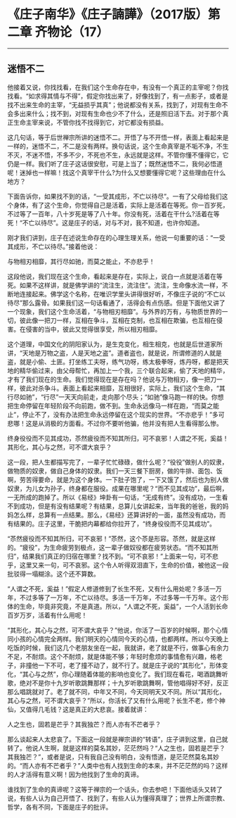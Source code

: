 # 《庄子南华》《庄子諵譁》（2017版）第二章 齐物论（17）

------

## 迷悟不二

他接着又说，你找找看，在我们这个生命存在中，有没有一个真正的主宰呢？你找找看。“如求得其情与不得”，假定你找出来了，好像找到了，有一点影子，或者是找不出来生命的主宰，“无益损乎其真”；他说都没有关系，找到了，对现有生命不会多出来什么；找不到，对现有生命也少不了什么，还是照旧活下去。对于那个真正生命主宰来说，不管你找不找得到它，对它都没有损益。

这几句话，等于后世禅宗所讲的迷悟不二。开悟了与不开悟一样，表面上看起来是一样的，迷悟不二，不二是没有两样。换句话说，这个生命真宰是不垢不净，不生不灭，不迷不悟，不多不少，不死也不生，永远就是这样。不管你懂不懂得它，它仍是一样。我们听了庄子这话很安慰，可是上当了；既然迷悟不二，我何必悟道呢！迷掉也一样嘛！找这个真宰干什么?为什么又想要懂得它呢？这些理由在什么地方？

下面告诉你，如果找不到的话，“一受其成形，不亡以待尽”。一有了父母给我们这个身体，有了这个生命，你觉得自己是活着，实际上是活着在等死。你一百岁死，不过等了一百年，八十岁死是等了八十年。你没有死，活着在干什么?活着在等死！“不亡以待尽”。这是庄子的话，对与不对，我不知道，也许你知道。

刚才我们讲到，庄子在述说生命存在的心理生理关系，他说一句重要的话：“一受其成形，不亡以待尽。”接着他说：

与物相刃相靡，其行尽如驰，而莫之能止，不亦悲乎！

这段他说，我们现在这个生命，看起来是存在，实际上，说白一点就是活着在等死。如果不这样讲，就是佛学讲的“流注生，流注住”。流注，生命像水流一样，不断地连接起来。佛学这个名称，在唯识学里头讲得很好听，不像庄子说的“不亡以待尽”那么露骨。如果我们这一句话看通了，活得会有点伤感。但是下面他又讲了一个现象，我们这个生命活着，“与物相刃相靡”。与外界的万有，与物质世界的一切，彼此像一把刀一样，互相在争斗，互相在克制，也互相在欺骗，也互相在侵害。在侵害的当中，彼此又觉得很享受，所以相刃相靡。

这个道理，中国文化的阴阳家认为，是生克变化，相生相克，也就是后世道家所讲，“天地是万物之盗，人是天地之盗”。道者盗也，就是说，所谓修道的人就是盗，就是小偷、土匪。打坐练工夫呀，练气功呀，练太极拳呀，炼丹呀，都是把天地的精华偷过来，由父母帮忙，再加上一个我，三个联合起来，偷了天地的精华，才有了我们现在的生命。我们觉得现在是存在吗？他说与万物相刃，像一把刀一样，彼此对杀争斗。表面上看起来相靡，互相很好，实际上，我们这个生命，“其行尽如驰”，“行尽”一天天向前走，走向那个尽头；“如驰”像马跑一样的快。你想把生命停留在年轻阶段不向前跑，做不到。生命永远像马一样在跑，“而莫之能止”，停止不了，没有办法把生命永远停留在这个现实的世界。“不亦悲乎！”多可悲哪！这是从消极的方面看。不过你不要听他骗，他并没有把人生看得那么惨。

终身役役而不见其成功，苶然疲役而不知其所归，可不哀邪！人谓之不死，奚益！其形化，其心与之然，可不谓大哀乎？

这一段，把人生都描写完了，一辈子忙忙碌碌，做什么呢？“役役”做别人的奴隶，做物质的奴隶，做自己身体的奴隶。我们一天三餐下厨房，做的牛排、面包、饭啊，劳苦得要命，就是为这个身体。一下肚子饱了，一下又饿了，然后也为别人做奴隶，为儿女为孙子，终身都在服役。成果在哪里呢？“而不见其成功”，最后啊，一无所成的跑掉了。所以《易经》坤卦有一句话，“无成有终”。没有成功，一生看不到成功，但是有没有结果呢？有结果，总算儿女讲起来，当年我的爸爸，我的妈妈怎么样，总算有一点结果。那么，《易经》还算讲好的一面，虽然没有成功，而有结果的。庄子这里，干脆把内幕都给你拉开了，“终身役役而不见其成功”。

“苶然疲役而不知其所归，可不哀邪！”苶然，这个苶是形容。苶然，就是这样的。“疲役”，为生命疲劳到极点，这一辈子做奴役都在疲劳状态。“而不知其所归”，结果我们真正的归宿在哪里？找不到。“可不哀邪！”上面来一句，可不悲乎，这里又来一句，可不哀邪。这个令人听得双泪直下，生命的价值，被他这一段批驳得一塌糊涂。这个还不算数。

“人谓之不死，奚益！”假定人修道修到了长生不死，又有什么用处呢？多活一万年，不过多等了一万年，不亡以待尽。多活一千万年，不过多等一千万年。这个形体的生命，毕竟非究竟，不是真道。所以，“人谓之不死，奚益”，一个人活到长命百岁万岁，活着有什么用呢！

“其形化，其心与之然，可不谓大哀乎？”他说，你活了一百岁的时候啊，那个心情同小孩的心情完全两样。我们明天的心情同今天的心情，也都两样。所以今天晚上吃饭的时候，我们这几个老朋友坐在一起，我就讲，老了就是不行，做事心有余力不足，不耐烦。这个不耐烦，就是体能不够；年轻时愈烦的事情愈有兴趣，格老子，非撞他一下不可，老了撞不动了，就不行了。就是庄子说的“其形化”，形体变化，“其心与之然”，你心理随着体能的影响也变化了。我们现在看花，喝酒跳舞听歌，绝对不是你十九岁听歌跳舞那样；十九岁听歌跳舞啊，管他唱得好不好，反正那么唱跳就对了。老了就不同，中年又不同，今天同明天又不同。所以“其形化，其心与之然，可不谓大哀乎？”所以，你活长了又有什么用呢？长生不老，修个神仙，又值得几毛钱？这是真正的大悲哀。接着就讲：

人之生也，固若是芒乎？其我独芒？而人亦有不芒者乎？

那么谈起来人太悲哀了。下面这一段就是禅宗讲的“转语”，庄子讲到这里，自己就转了。他说人生啊，就是这样的莫名其妙，茫茫然吗？“人之生也，固若是芒乎？其我独芒？”，或者是说，只有我自己没有明白，没有悟道，是茫茫然莫名其妙的。“而人亦有不芒者乎？”人类中也有人找到生命的本来，并不茫茫然的吗？这样的人才活得有意义啊！因为他找到了生命的真谛。

谁找到了生命的真谛呢？这等于禅宗的一个话头，你去参吧！下面他话头又转了说，有些人认为自己开悟了、找到了，有些人认为懂得真理了；世界上所谓宗教、哲学，各有不同，下面是庄子的批评。